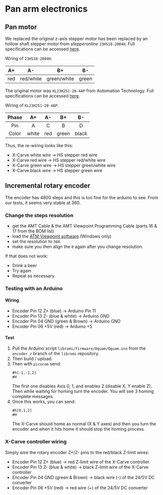 # Pan arm electronics


## Pan motor

We replaced the original z-axis stepper motor has been replaced by an hollow shaft stepper motor from _stepperonline_ `23HS18-2004H`.
Full specifications can be accessed [here](https://www.omc-stepperonline.com/fr/biaxial-nema-23-arbre-creux-moteur-pas-a-pas-bipolar-0-78-nm-110-5oz-in-2-0a-57x57x45mm-23hs18-2004h).

Wiring of `23HS18-2004H`:

| A+  |    A-     |     B+      |  B-   |
|:---:|:---------:|:-----------:|:-----:|
| red | red/white | green/white | green |

The original motor was `KL23H251-28-4AP` from Automation Technology.
Full specifications can be accessed [here](KL23H251-28-4AP).

Wiring of `KL23H251-28-4AP`:

| Phase |  A+   | A-  |  B+   |  B-   |
|:-----:|:-----:|:---:|:-----:|:-----:|
|  Pin  |   A   |  C  |   B   |   D   |
| Color | white | red | green | black |


Thus, the re-wiring looks like this:

- X-Carve white wire -> HS stepper red wire
- X-Carve red wire -> HS stepper red/white wire
- X-Carve green wire -> HS stepper green/white wire
- X-Carve black wire -> HS stepper green wire


## Incremental rotary encoder

The encoder has 4800 steps and this is too fine for the arduino to see.
From our tests, it seems very stable at 360.

### Change the steps resolution

- get the AMT Cable & the AMT Viewpoint Programming Cable (parts 16 & 17 from the BOM list)
- load the [ATM Viewpoint software](https://www.cuidevices.com/amt-viewpoint) (Windows only)
- set the resolution to `360`.
- make sure you then align the `0` again after you change resolution.

If that does not work:
* Drink a beer
* Try again
* Repeat as necessary.


### Testing with an Arduino

#### Wiring

* Encoder Pin 12 Z+ (blue) -> Arduino Pin 11
* Encoder Pin 13 Z- (blue & white) -> Arduino GND
* Encoder Pin 04 GND (green & Brown) -> Arduino GND
* Encoder Pin 06 +5V (red) -> Arduino +5

#### Test

1. Pull the Arduino script `libromi/firmware/Oquam/Oquam.ino` from the `encoder_z` branch of the `libromi` repository.
2. Then build / upload.
3. Then with `picocom` send:
    ```shell
    #h[-1,-1,2]
    #H
    ```
    The first one disables Axis 0, 1, and enables 2 (disable X, Y enable Z).
    Then while waiting for homing turn the encoder.
    You will see 3 homing complete messages.
4. Once this works, you can send:
    ```shell
    #h[0,1,2]
    #H
    ```
    The X-Carve should home as normal (X & Y axes) and then you turn the encoder and when it hits home it should stop the homing process.

### X-Carve controller wiring

Simply wire the rotary encoder Z+/Z- pins to the red/black Z-limit wires:

* Encoder Pin 12 Z+ (blue) -> red Z-limit wire of the X-Carve controller
* Encoder Pin 13 Z- (blue & white) -> black Z-limit wire of the X-Carve controller
* Encoder Pin 04 GND (green & Brown) -> black wire (-) of the 24/5V DC converter
* Encoder Pin 06 +5V (red) -> red wire (+) of the 24/5V DC converter

